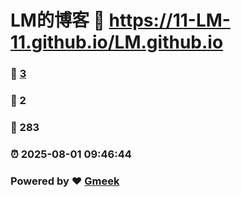 # LM的博客 :link: https://11-LM-11.github.io/LM.github.io 
### :page_facing_up: [3](https://11-LM-11.github.io/LM.github.io/tag.html) 
### :speech_balloon: 2 
### :hibiscus: 283 
### :alarm_clock: 2025-08-01 09:46:44 
### Powered by :heart: [Gmeek](https://github.com/Meekdai/Gmeek)
